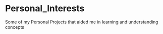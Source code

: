 # Personal_Interests
Some of my Personal Projects that aided me in learning and understanding concepts

